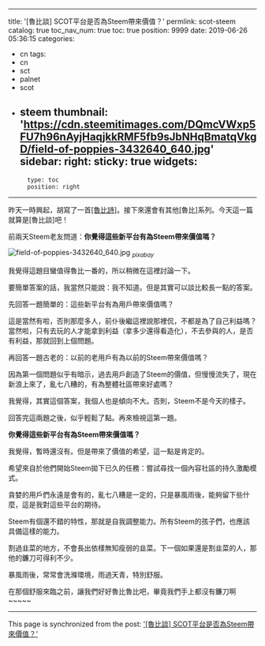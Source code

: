 
---
title: '[魯比談] SCOT平台是否為Steem帶來價值？'
permlink: scot-steem
catalog: true
toc_nav_num: true
toc: true
position: 9999
date: 2019-06-26 05:36:15
categories:
- cn
tags:
- cn
- sct
- palnet
- scot
- steem
thumbnail: 'https://cdn.steemitimages.com/DQmcVWxp5FU7h96nAyjHaqjkkRMF5fb9sJbNHqBmatqVkgD/field-of-poppies-3432640_640.jpg'
sidebar:
    right:
        sticky: true
widgets:
    -
        type: toc
        position: right
---


昨天一時興起，胡寫了一首[[魯比詩]](https://steemit.com/sct/@deanliu/hpny4)。接下來還會有其他[魯比]系列。今天這一篇就算是[魯比談]吧！

前兩天Steem老友問道：**你覺得這些新平台有為Steem帶來價值嗎？**

![field-of-poppies-3432640_640.jpg](https://cdn.steemitimages.com/DQmcVWxp5FU7h96nAyjHaqjkkRMF5fb9sJbNHqBmatqVkgD/field-of-poppies-3432640_640.jpg)
<sub>*pixabay*</sub>

我覺得這題目蠻值得魯比一番的，所以稍微在這裡討論一下。

要簡單答案的話，我當然只能說：我不知道。但是其實可以談比較長一點的答案。

先回答一題簡單的：這些新平台有為用戶帶來價值嗎？

這是當然有啦，否則那麼多人，前仆後繼這裡說那裡侃，不都是為了自己利益嗎？當然啦，只有去玩的人才能拿到利益（拿多少還得看造化），不去參與的人，是否有利益，那就回到上個問題。

再回答一題古老的：以前的老用戶有為以前的Steem帶來價值嗎？

因為第一個問題似乎有暗示，過去用戶創造了Steem的價值，但慢慢流失了，現在新浪上來了，亂七八糟的，有為整體社區帶來好處嗎？

我覺得，其實這個答案，我個人也是傾向不大。否則，Steem不是今天的樣子。

回答完這兩題之後，似乎輕鬆了點。再來檢視這第一題。

**你覺得這些新平台有為Steem帶來價值嗎？**

我覺得，暫時還沒有。但是帶來了價值的希望，這一點是肯定的。

希望來自於他們開始Steem拋下已久的任務：嘗試尋找一個內容社區的持久激勵模式。

貪婪的用戶們永遠是會有的，亂七八糟是一定的，只是暴風雨後，能夠留下些什麼，這是我對這些平台的期待。

Steem有個還不錯的特性，那就是自我調整能力。所有Steem的孩子們，也應該具備這樣的能力。

割過韭菜的地方，不會長出依樣無知瘦弱的韭菜。下一個如果還是割韭菜的人，那他的鐮刀可得利不少。

暴風雨後，常常會洗滌環境，雨過天青，特別舒服。

在那個舒服來臨之前，讓我們好好魯比魯比吧，畢竟我們手上都沒有鐮刀啊~~~~~

- - -

This page is synchronized from the post: ['[魯比談] SCOT平台是否為Steem帶來價值？'](https://steemit.com/@deanliu/scot-steem)
